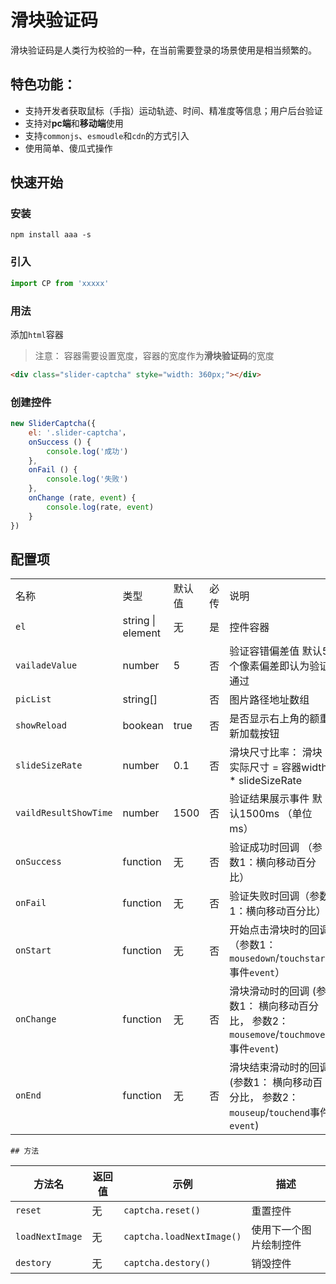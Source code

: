 # 滑块验证码

滑块验证码是人类行为校验的一种，在当前需要登录的场景使用是相当频繁的。

## 特色功能：

* 支持开发者获取鼠标（手指）运动轨迹、时间、精准度等信息；用户后台验证
* 支持对**pc端**和**移动端**使用
* 支持`commonjs`、`esmoudle`和`cdn`的方式引入
* 使用简单、傻瓜式操作

## 快速开始

### 安装

```shell	
npm install aaa -s
```

### 引入

```js
import CP from 'xxxxx'
```



### 用法

添加`html`容器

> 注意： 容器需要设置宽度，容器的宽度作为**滑块验证码**的宽度

```html
<div class="slider-captcha" styke="width: 360px;"></div>
```

### 创建控件

```js
new SliderCaptcha({
    el: '.slider-captcha'，
    onSuccess () {
        console.log('成功')
    },
    onFail () {
        console.log('失败')
    },
    onChange (rate, event) {
        console.log(rate, event)
    }
})
```



## 配置项

|                     |                   |        |      |                                                              |
| ------------------- | ----------------- | ------ | ---- | ------------------------------------------------------------ |
| 名称                | 类型              | 默认值 | 必传 | 说明                                                         |
| `el`                | string \| element | 无     | 是   | 控件容器                                                     |
| `vailadeValue`        | number            | 5      | 否   | 验证容错偏差值 默认5个像素偏差即认为验证通过                 |
| `picList`             | string[]          |        | 否   | 图片路径地址数组                                             |
| `showReload`          | bookean           | true   | 否   | 是否显示右上角的额重新加载按钮                               |
| `slideSizeRate`       | number            | 0.1    | 否   | 滑块尺寸比率： 滑块实际尺寸 = 容器width * slideSizeRate      |
| `vaildResultShowTime` | number            | 1500   | 否   | 验证结果展示事件 默认1500ms （单位ms）                       |
| `onSuccess`           | function          | 无     | 否   | 验证成功时回调 （参数1：横向移动百分比）                     |
| `onFail`              | function          | 无     | 否   | 验证失败时回调（参数1：横向移动百分比）                      |
| `onStart`             | function          | 无     | 否   | 开始点击滑块时的回调（参数1：`mousedown`/`touchstart`事件`event`） |
| `onChange`            | function          | 无     | 否   | 滑块滑动时的回调 (参数1： 横向移动百分比， 参数2：`mousemove`/`touchmove`事件`event`) |
| `onEnd`               | function          | 无     | 否   | 滑块结束滑动时的回调 (参数1： 横向移动百分比， 参数2：`mouseup`/`touchend`事件`event`) |

	## 方法

| 方法名        | 返回值 | 示例                    | 描述                   |
| ------------- | ------ | ----------------------- | ---------------------- |
| `reset`         | 无     | `captcha.reset()`         | 重置控件               |
| `loadNextImage` | 无     | `captcha.loadNextImage()` | 使用下一个图片绘制控件 |
| `destory`       | 无     | `captcha.destory()`       | 销毁控件               |

